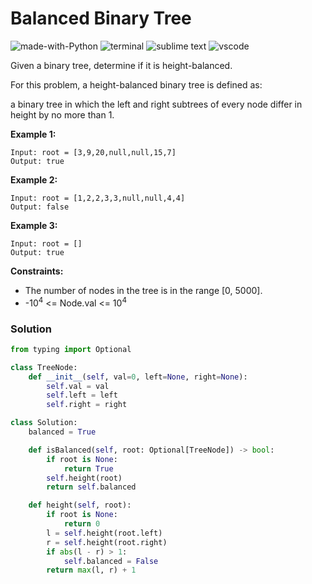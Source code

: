 # Balanced Binary Tree
![made-with-Python](https://img.shields.io/badge/Made%20with-Python-007396.svg)
![terminal](https://img.shields.io/badge/Windows%20Terminal-4D4D4D?logo=windows%20terminal&logoColor=white)
![sublime text](https://img.shields.io/badge/sublime_text-%23575757.svg?logo=sublime-text&logoColor=important)
![vscode](https://img.shields.io/badge/Visual_Studio_Code-0078D4?logo=visual%20studio%20code&logoColor=white)

Given a binary tree, determine if it is height-balanced.

For this problem, a height-balanced binary tree is defined as:

a binary tree in which the left and right subtrees of every node differ in height by no more than 1.


__Example 1:__
```
Input: root = [3,9,20,null,null,15,7]
Output: true
```
__Example 2:__
```
Input: root = [1,2,2,3,3,null,null,4,4]
Output: false
```
__Example 3:__
```
Input: root = []
Output: true
```

__Constraints:__
- The number of nodes in the tree is in the range [0, 5000].
- -10<sup>4</sup> <= Node.val <= 10<sup>4</sup>

### Solution
```py
from typing import Optional

class TreeNode:
    def __init__(self, val=0, left=None, right=None):
        self.val = val
        self.left = left
        self.right = right

class Solution:
    balanced = True

    def isBalanced(self, root: Optional[TreeNode]) -> bool:
        if root is None:
            return True
        self.height(root)
        return self.balanced

    def height(self, root):
        if root is None:
            return 0
        l = self.height(root.left)
        r = self.height(root.right)
        if abs(l - r) > 1:
            self.balanced = False
        return max(l, r) + 1
```